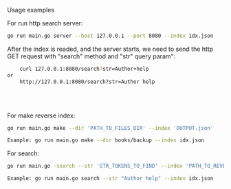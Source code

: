Usage examples

For run http search server:
```bash
go run main.go server --host 127.0.0.1 --port 8080 --index idx.json
```

After the index is readed, and the server starts, we need to send the http GET request with "search" method and "str" query param":
```bash
    curl 127.0.0.1:8080/search?str=Author+help
or
    http://127.0.0.1:8080/search?str=Author help
```
<br>
<br>

For make reverse index:
```bash
go run main.go make --dir 'PATH_TO_FILES_DIR' --index 'OUTPUT.json'

Example: go run main.go make --dir books/backup --index idx.json
```

For search:
```bash
go run main.go -search --str 'STR_TOKENS_TO_FIND' --index 'PATH_TO_REVERSE_IDX.json' 

Example: go run main.go search --str "Author help" --index idx.json
``` 